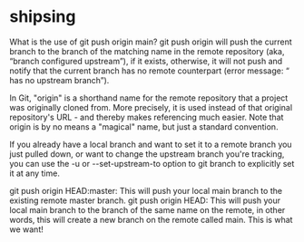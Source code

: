 # shipsing

What is the use of git push origin main?
git push origin will push the current branch to the branch of the matching name in the remote repository (aka, “branch configured upstream”), if it exists, otherwise, it will not push and notify that the current branch has no remote counterpart (error message: “<branchname> has no upstream branch”).


In Git, "origin" is a shorthand name for the remote repository that a project was originally cloned from. More precisely, it is used instead of that original repository's URL - and thereby makes referencing much easier. Note that origin is by no means a "magical" name, but just a standard convention.

If you already have a local branch and want to set it to a remote branch you just pulled down, or want to change the upstream branch you're tracking, you can use the -u or --set-upstream-to option to git branch to explicitly set it at any time.

git push origin HEAD:master: This will push your local main branch to the existing remote master branch.
git push origin HEAD: This will push your local main branch to the branch of the same name on the remote, in other words, this will create a new branch on the remote called main. This is what we want!
